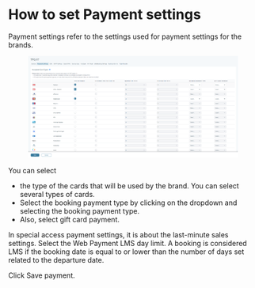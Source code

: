 # How to set Payment settings

Payment settings refer to the settings used for payment settings for the brands.&#x20;

<figure><img src="../.gitbook/assets/image (4) (1) (1) (1).png" alt=""><figcaption></figcaption></figure>

You can select&#x20;

* the type of the cards that will be used by the brand. You can select several types of cards.&#x20;
* Select the booking payment type by clicking on the dropdown and selecting the booking payment type.&#x20;
* Also, select gift card payment.&#x20;

In special access payment settings, it is about the last-minute sales settings. Select the Web Payment LMS day limit. A booking is considered LMS if the booking date is equal to or lower than the number of days set related to the departure date.&#x20;

Click Save payment.
